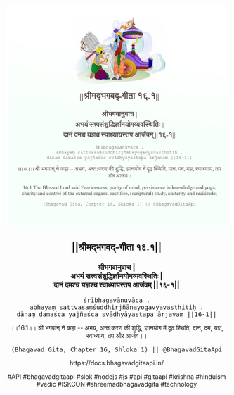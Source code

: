 <img src="../../asset/BG_16_1.png"/>
<center><h2>||श्रीमद्‍भगवद्‍-गीता १६.१||</h2>
<h3>श्रीभगवानुवाच |<br/>अभयं सत्त्वसंशुद्धिर्ज्ञानयोगव्यवस्थितिः |<br/>दानं दमश्च यज्ञश्च स्वाध्यायस्तप आर्जवम् ||१६-१||</h3>
<pre>śrībhagavānuvāca .<br/>abhayaṃ sattvasaṃśuddhirjñānayogavyavasthitiḥ .<br/>dānaṃ damaśca yajñaśca svādhyāyastapa ārjavam ||16-1||</pre>
<p>।।16.1।। श्री भगवान् ने कहा -- अभय, अन्त:करण की शुद्धि, ज्ञानयोग में दृढ़ स्थिति, दान, दम, यज्ञ, स्वाध्याय, तप और आर्जव।।</p>
<pre>(Bhagavad Gita, Chapter 16, Shloka 1) || @BhagavadGitaApi</pre><p>https://docs.bhagavadgitaapi.in/</p><p>#API #bhagavadgitaapi #slok #nodejs #js #api #gitaapi #krishna #hinduism #vedic #ISKCON #shreemadbhagavadgita #technology</p></center>